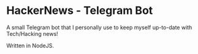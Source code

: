# HackerNews - Telegram Bot

A small Telegram bot that I personally use to keep myself up-to-date with Tech/Hacking news!

Written in NodeJS.
